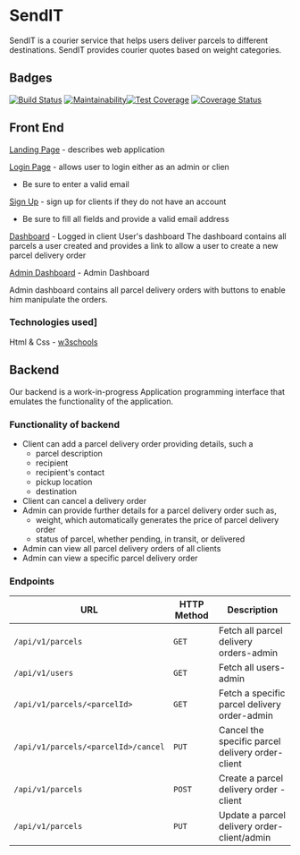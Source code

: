 # SendIT

SendIT is a courier service that helps users deliver parcels to different destinations. SendIT provides courier quotes based on weight categories.

## Badges

[![Build Status](https://travis-ci.org/patrickf949/SendIT.svg?branch=ch-api)](https://travis-ci.org/patrickf949/SendIT)
[![Maintainability](https://api.codeclimate.com/v1/badges/f0cc2da5a5ff305119d5/maintainability)](https://codeclimate.com/github/patrickf949/SendIT/maintainability)[![Test Coverage](https://api.codeclimate.com/v1/badges/f0cc2da5a5ff305119d5/test_coverage)](https://codeclimate.com/github/patrickf949/SendIT/test_coverage)
[![Coverage Status](https://coveralls.io/repos/github/patrickf949/SendIT/badge.svg?branch=ch-api)](https://coveralls.io/github/patrickf949/SendIT?branch=ch-api)

## Front End

[Landing Page](https://patrickf949.github.io/SendIT/Application/ui/) - describes web application

[Login Page](https://patrickf949.github.io/SendIT/Application/ui/login.html) - allows user to login either as an admin or clien

* Be sure to enter a valid email

[Sign Up](https://patrickf949.github.io/SendIT/Application/ui/signup.html) - sign up for clients if they do not have an account

* Be sure to fill all fields and provide a valid email address

[Dashboard](https://patrickf949.github.io/SendIT/Application/ui/dashboard.html) - Logged in client User's dashboard
The dashboard contains all parcels a user created and provides a link to allow a user to create a new parcel delivery order

[Admin Dashboard](https://patrickf949.github.io/SendIT/Application/ui/admin_dashboard.html) - Admin Dashboard

Admin dashboard contains all parcel delivery orders with buttons to enable him manipulate the orders.

### Technologies used]

Html & Css - [w3schools](https://www.w3schools.com/)

## Backend

Our backend is a work-in-progress Application programming interface that emulates the functionality of the application.

### Functionality of backend

* Client can add a parcel delivery order providing details, such a
  * parcel description
  * recipient
  * recipient's contact
  * pickup location
  * destination
* Client can cancel a delivery order
* Admin can provide further details for a parcel delivery order such as,
  * weight, which automatically generates the price of parcel delivery order
  * status of parcel, whether pending, in transit, or delivered
* Admin can view all parcel delivery orders of all clients
* Admin can view a specific parcel delivery order

### Endpoints

| URL | HTTP Method | Description|
|--------------|-------------|------------|
|`/api/v1/parcels`    | `GET`       |Fetch all parcel delivery orders-admin |
|`/api/v1/users`|`GET`|Fetch all users-admin|
|`/api/v1/parcels/<parcelId>`|`GET`|  Fetch a specific parcel delivery order-admin |
|`/api/v1/parcels/<parcelId>/cancel`|`PUT`| Cancel the specific parcel delivery order-client|
|`/api/v1/parcels`|`POST`| Create a parcel delivery order -client |
|`/api/v1/parcels`|`PUT`| Update a parcel delivery order-client/admin |